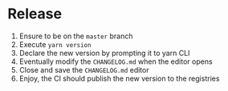 # Release

1. Ensure to be on the `master` branch
2. Execute `yarn version`
3. Declare the new version by prompting it to yarn CLI
4. Eventually modify the `CHANGELOG.md` when the editor opens
5. Close and save the `CHANGELOG.md` editor
6. Enjoy, the CI should publish the new version to the registries
